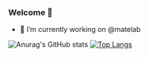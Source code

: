 ### Welcome 👋
- 🔭 I’m currently working on @matelab

 
![Anurag's GitHub stats](https://github-readme-stats.vercel.app/api?username=juanPabloCesarini&show_icons=true&theme=cobalt)
[![Top Langs](https://github-readme-stats.vercel.app/api/top-langs/?username=juanPabloCesarini&layout=compact&theme=cobalt)](https://github.com/anuraghazra/github-readme-stats)



<!--
**juanPabloCesarini/juanPabloCesarini** is a ✨ _special_ ✨ repository because its `README.md` (this file) appears on your GitHub profile.

Here are some ideas to get you started:



- 👯 I’m looking to collaborate on ...
- 🤔 I’m looking for help with ...
- 💬 Ask me about ...
- 📫 How to reach me: ...
- 😄 Pronouns: ...
- ⚡ Fun fact: ...
-->
